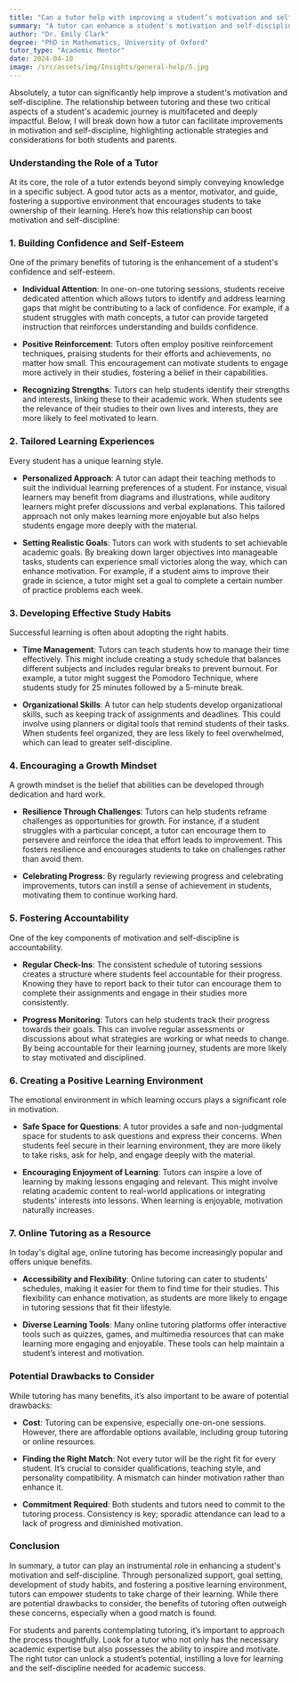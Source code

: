 ```yaml
---
title: "Can a tutor help with improving a student’s motivation and self-discipline?"
summary: "A tutor can enhance a student's motivation and self-discipline by providing mentorship, support, and actionable strategies for academic success."
author: "Dr. Emily Clark"
degree: "PhD in Mathematics, University of Oxford"
tutor_type: "Academic Mentor"
date: 2024-04-10
image: /src/assets/img/Insights/general-help/5.jpg
---
```


Absolutely, a tutor can significantly help improve a student's motivation and self-discipline. The relationship between tutoring and these two critical aspects of a student's academic journey is multifaceted and deeply impactful. Below, I will break down how a tutor can facilitate improvements in motivation and self-discipline, highlighting actionable strategies and considerations for both students and parents.

### Understanding the Role of a Tutor

At its core, the role of a tutor extends beyond simply conveying knowledge in a specific subject. A good tutor acts as a mentor, motivator, and guide, fostering a supportive environment that encourages students to take ownership of their learning. Here’s how this relationship can boost motivation and self-discipline:

### 1. Building Confidence and Self-Esteem

One of the primary benefits of tutoring is the enhancement of a student's confidence and self-esteem. 

- **Individual Attention**: In one-on-one tutoring sessions, students receive dedicated attention which allows tutors to identify and address learning gaps that might be contributing to a lack of confidence. For example, if a student struggles with math concepts, a tutor can provide targeted instruction that reinforces understanding and builds confidence.

- **Positive Reinforcement**: Tutors often employ positive reinforcement techniques, praising students for their efforts and achievements, no matter how small. This encouragement can motivate students to engage more actively in their studies, fostering a belief in their capabilities.

- **Recognizing Strengths**: Tutors can help students identify their strengths and interests, linking these to their academic work. When students see the relevance of their studies to their own lives and interests, they are more likely to feel motivated to learn.

### 2. Tailored Learning Experiences

Every student has a unique learning style. 

- **Personalized Approach**: A tutor can adapt their teaching methods to suit the individual learning preferences of a student. For instance, visual learners may benefit from diagrams and illustrations, while auditory learners might prefer discussions and verbal explanations. This tailored approach not only makes learning more enjoyable but also helps students engage more deeply with the material.

- **Setting Realistic Goals**: Tutors can work with students to set achievable academic goals. By breaking down larger objectives into manageable tasks, students can experience small victories along the way, which can enhance motivation. For example, if a student aims to improve their grade in science, a tutor might set a goal to complete a certain number of practice problems each week.

### 3. Developing Effective Study Habits

Successful learning is often about adopting the right habits.

- **Time Management**: Tutors can teach students how to manage their time effectively. This might include creating a study schedule that balances different subjects and includes regular breaks to prevent burnout. For example, a tutor might suggest the Pomodoro Technique, where students study for 25 minutes followed by a 5-minute break.

- **Organizational Skills**: A tutor can help students develop organizational skills, such as keeping track of assignments and deadlines. This could involve using planners or digital tools that remind students of their tasks. When students feel organized, they are less likely to feel overwhelmed, which can lead to greater self-discipline.

### 4. Encouraging a Growth Mindset

A growth mindset is the belief that abilities can be developed through dedication and hard work.

- **Resilience Through Challenges**: Tutors can help students reframe challenges as opportunities for growth. For instance, if a student struggles with a particular concept, a tutor can encourage them to persevere and reinforce the idea that effort leads to improvement. This fosters resilience and encourages students to take on challenges rather than avoid them.

- **Celebrating Progress**: By regularly reviewing progress and celebrating improvements, tutors can instill a sense of achievement in students, motivating them to continue working hard.

### 5. Fostering Accountability

One of the key components of motivation and self-discipline is accountability.

- **Regular Check-Ins**: The consistent schedule of tutoring sessions creates a structure where students feel accountable for their progress. Knowing they have to report back to their tutor can encourage them to complete their assignments and engage in their studies more consistently.

- **Progress Monitoring**: Tutors can help students track their progress towards their goals. This can involve regular assessments or discussions about what strategies are working or what needs to change. By being accountable for their learning journey, students are more likely to stay motivated and disciplined.

### 6. Creating a Positive Learning Environment

The emotional environment in which learning occurs plays a significant role in motivation.

- **Safe Space for Questions**: A tutor provides a safe and non-judgmental space for students to ask questions and express their concerns. When students feel secure in their learning environment, they are more likely to take risks, ask for help, and engage deeply with the material.

- **Encouraging Enjoyment of Learning**: Tutors can inspire a love of learning by making lessons engaging and relevant. This might involve relating academic content to real-world applications or integrating students' interests into lessons. When learning is enjoyable, motivation naturally increases.

### 7. Online Tutoring as a Resource

In today's digital age, online tutoring has become increasingly popular and offers unique benefits.

- **Accessibility and Flexibility**: Online tutoring can cater to students' schedules, making it easier for them to find time for their studies. This flexibility can enhance motivation, as students are more likely to engage in tutoring sessions that fit their lifestyle.

- **Diverse Learning Tools**: Many online tutoring platforms offer interactive tools such as quizzes, games, and multimedia resources that can make learning more engaging and enjoyable. These tools can help maintain a student’s interest and motivation.

### Potential Drawbacks to Consider

While tutoring has many benefits, it’s also important to be aware of potential drawbacks:

- **Cost**: Tutoring can be expensive, especially one-on-one sessions. However, there are affordable options available, including group tutoring or online resources.

- **Finding the Right Match**: Not every tutor will be the right fit for every student. It’s crucial to consider qualifications, teaching style, and personality compatibility. A mismatch can hinder motivation rather than enhance it.

- **Commitment Required**: Both students and tutors need to commit to the tutoring process. Consistency is key; sporadic attendance can lead to a lack of progress and diminished motivation.

### Conclusion

In summary, a tutor can play an instrumental role in enhancing a student's motivation and self-discipline. Through personalized support, goal setting, development of study habits, and fostering a positive learning environment, tutors can empower students to take charge of their learning. While there are potential drawbacks to consider, the benefits of tutoring often outweigh these concerns, especially when a good match is found.

For students and parents contemplating tutoring, it’s important to approach the process thoughtfully. Look for a tutor who not only has the necessary academic expertise but also possesses the ability to inspire and motivate. The right tutor can unlock a student’s potential, instilling a love for learning and the self-discipline needed for academic success.
    